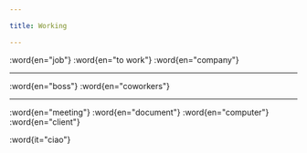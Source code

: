 ```yaml
---

title: Working

---
```


:word{en="job"}
:word{en="to work"}
:word{en="company"}

--------------------------------------------------

:word{en="boss"}
:word{en="coworkers"}

--------------------------------------------------

:word{en="meeting"}
:word{en="document"}
:word{en="computer"}
:word{en="client"}

:word{it="ciao"}
